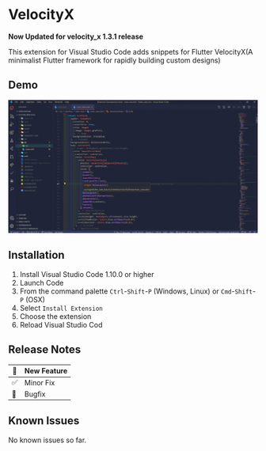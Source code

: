 # VelocityX

**Now Updated for velocity_x 1.3.1 release**

This extension for Visual Studio Code adds snippets for Flutter VelocityX(A minimalist Flutter framework for rapidly building custom designs)


## Demo
![](./assets/velocityX.gif)

## Installation

1. Install Visual Studio Code 1.10.0 or higher
1. Launch Code
1. From the command palette `Ctrl`-`Shift`-`P` (Windows, Linux) or `Cmd`-`Shift`-`P` (OSX)
1. Select `Install Extension`
1. Choose the extension
1. Reload Visual Studio Cod

## Release Notes

| 🚀  | New Feature |
| --- | ----------- |
| ✅  | Minor Fix   |
| 🐛  | Bugfix      |

## Known Issues

No known issues so far.